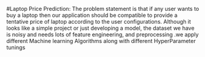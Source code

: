 #Laptop Price Prediction: The problem statement is that if any user wants to buy a laptop then our application should be compatible to provide a tentative price of laptop according to the user configurations. Although it looks like a simple project or just developing a model, the dataset we have is noisy and needs lots of feature engineering, and preprocessing .we apply different Machine learning Algorithms along with different HyperParameter tunings
